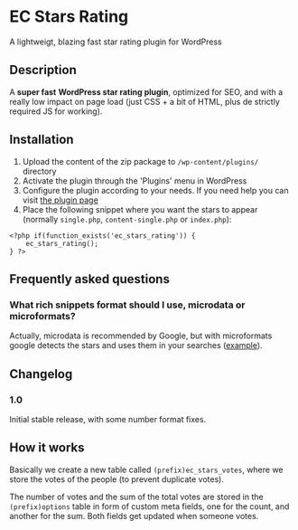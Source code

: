 # EC Stars Rating #

A lightweigt, blazing fast star rating plugin for WordPress

## Description ##

A **super fast** **WordPress star rating plugin**, optimized for SEO, and with a really low impact on page load (just CSS + a bit of HTML, plus de strictly required JS for working).

## Installation ##

1. Upload the content of the zip package to `/wp-content/plugins/` directory
2. Activate the plugin through the 'Plugins' menu in WordPress
3. Configure the plugin according to your needs. If you need help you can visit [the plugin page](http://emiliocobos.net/ec-stars-rating-wordpress-plugin/)
4. Place the following snippet where you want the stars to appear (normally `single.php`, `content-single.php` or `index.php`):

```
<?php if(function_exists('ec_stars_rating')) {
	ec_stars_rating();
} ?>
```

## Frequently asked questions ##

### What rich snippets format should I use, microdata or microformats? ###

Actually, microdata is recommended by Google, but with microformats google detects the stars and uses them in your searches ([example](https://www.google.com/search?q=site:emiliocobos.net+ec+stars+rating)).

## Changelog ##

### 1.0 ###
Initial stable release, with some number format fixes.

## How it works ##

Basically we create a new table called `(prefix)ec_stars_votes`, where we store the votes of the people (to prevent duplicate votes).

The number of votes and the sum of the total votes are stored in the `(prefix)options` table in form of custom meta fields, one for the count, and another for the sum. Both fields get updated when someone votes.
